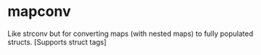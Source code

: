 # mapconv 

Like strconv but for converting maps (with nested maps) to fully populated structs. [Supports struct tags]